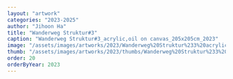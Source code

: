 ```yaml
---
layout: "artwork"
categories: "2023-2025"
author: "Jihoon Ha"
title: "Wanderweg Struktur#3"
caption: "Wanderweg Struktur#3_acrylic,oil on canvas_205x205cm_2023"
image: "/assets/images/artworks/2023/Wanderweg%20Struktur%233%20acrylic%2Coil%20on%20canvas%20205x205cm%20%202023.jpg"
thumb: "/assets/images/artworks/2023/thumbs/Wanderweg%20Struktur%233%20acrylic%2Coil%20on%20canvas%20205x205cm%20%202023.jpg"
order: 20
orderByYear: 2023
---
```


